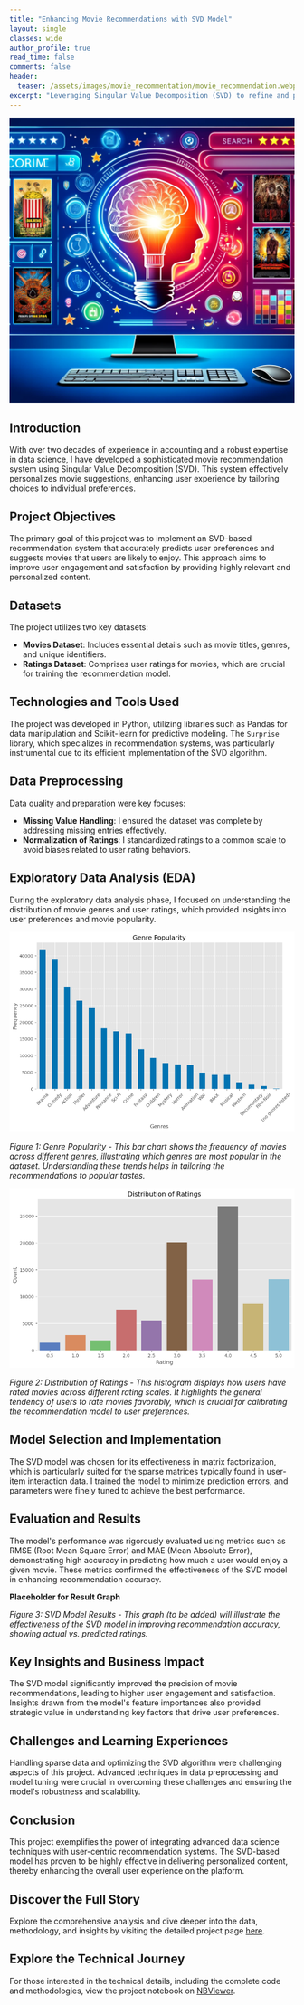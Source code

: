 ```yaml
---
title: "Enhancing Movie Recommendations with SVD Model"
layout: single
classes: wide
author_profile: true
read_time: false
comments: false
header:
  teaser: /assets/images/movie_recommentation/movie_recommendation.webp
excerpt: "Leveraging Singular Value Decomposition (SVD) to refine and personalize movie recommendations."
---
```


![Movie Recommendations](/assets/images/movie_recommentation/movie_recommendation.webp)

## Introduction

With over two decades of experience in accounting and a robust expertise in data science, I have developed a sophisticated movie recommendation system using Singular Value Decomposition (SVD). This system effectively personalizes movie suggestions, enhancing user experience by tailoring choices to individual preferences.

## Project Objectives

The primary goal of this project was to implement an SVD-based recommendation system that accurately predicts user preferences and suggests movies that users are likely to enjoy. This approach aims to improve user engagement and satisfaction by providing highly relevant and personalized content.

## Datasets

The project utilizes two key datasets:
- **Movies Dataset**: Includes essential details such as movie titles, genres, and unique identifiers.
- **Ratings Dataset**: Comprises user ratings for movies, which are crucial for training the recommendation model.

## Technologies and Tools Used

The project was developed in Python, utilizing libraries such as Pandas for data manipulation and Scikit-learn for predictive modeling. The `Surprise` library, which specializes in recommendation systems, was particularly instrumental due to its efficient implementation of the SVD algorithm.

## Data Preprocessing

Data quality and preparation were key focuses:
- **Missing Value Handling**: I ensured the dataset was complete by addressing missing entries effectively.
- **Normalization of Ratings**: I standardized ratings to a common scale to avoid biases related to user rating behaviors.

## Exploratory Data Analysis (EDA)

During the exploratory data analysis phase, I focused on understanding the distribution of movie genres and user ratings, which provided insights into user preferences and movie popularity.

![Genre Popularity](/assets/images/movie_recommendation/most_popular_genres.png)

*Figure 1: Genre Popularity - This bar chart shows the frequency of movies across different genres, illustrating which genres are most popular in the dataset. Understanding these trends helps in tailoring the recommendations to popular tastes.*

![Distribution of Ratings](/assets/images/movie_recommendation/ratings_distributions.png)

*Figure 2: Distribution of Ratings - This histogram displays how users have rated movies across different rating scales. It highlights the general tendency of users to rate movies favorably, which is crucial for calibrating the recommendation model to user preferences.*

## Model Selection and Implementation

The SVD model was chosen for its effectiveness in matrix factorization, which is particularly suited for the sparse matrices typically found in user-item interaction data. I trained the model to minimize prediction errors, and parameters were finely tuned to achieve the best performance.

## Evaluation and Results

The model's performance was rigorously evaluated using metrics such as RMSE (Root Mean Square Error) and MAE (Mean Absolute Error), demonstrating high accuracy in predicting how much a user would enjoy a given movie. These metrics confirmed the effectiveness of the SVD model in enhancing recommendation accuracy.

**Placeholder for Result Graph**

*Figure 3: SVD Model Results - This graph (to be added) will illustrate the effectiveness of the SVD model in improving recommendation accuracy, showing actual vs. predicted ratings.*

## Key Insights and Business Impact

The SVD model significantly improved the precision of movie recommendations, leading to higher user engagement and satisfaction. Insights drawn from the model's feature importances also provided strategic value in understanding key factors that drive user preferences.

## Challenges and Learning Experiences

Handling sparse data and optimizing the SVD algorithm were challenging aspects of this project. Advanced techniques in data preprocessing and model tuning were crucial in overcoming these challenges and ensuring the model's robustness and scalability.

## Conclusion

This project exemplifies the power of integrating advanced data science techniques with user-centric recommendation systems. The SVD-based model has proven to be highly effective in delivering personalized content, thereby enhancing the overall user experience on the platform.

## Discover the Full Story

Explore the comprehensive analysis and dive deeper into the data, methodology, and insights by visiting the detailed project page [here](/movie-recommendation-insights/).

## Explore the Technical Journey

For those interested in the technical details, including the complete code and methodologies, view the project notebook on [NBViewer](https://nbviewer.org/github/yourusername/yourrepo/blob/master/notebooks/movie_recommendation_system.ipynb).
